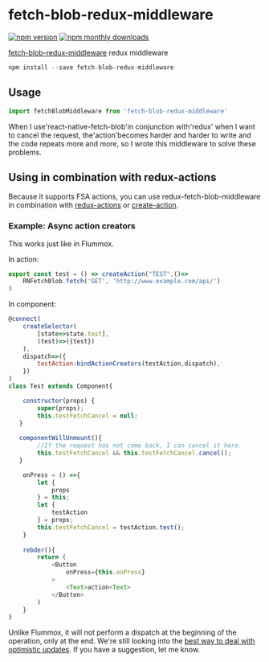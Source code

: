 # fetch-blob-redux-middleware


[![npm version](https://img.shields.io/npm/v/fetch-blob-redux-middleware.svg)](https://www.npmjs.com/package/fetch-blob-redux-middleware)
[![npm monthly downloads](https://img.shields.io/npm/dm/redux-fetch-blob-middleware.svg)](https://www.npmjs.com/package/fetch-blob-redux-middleware)

[fetch-blob-redux-middleware](https://github.com/wkh237/fetch-blob-redux-middleware) redux middleware

```javascript
npm install --save fetch-blob-redux-middleware
```

## Usage

```javascript 
import fetchBlobMiddleware from 'fetch-blob-redux-middleware'
```

When I use'react-native-fetch-blob'in conjunction with'redux' when I want to cancel the request, the'action'becomes harder and harder to write and the code repeats more and more, so I wrote this middleware to solve these problems.

## Using in combination with redux-actions

Because it supports FSA actions, you can use redux-fetch-blob-middleware in combination with [redux-actions](https://github.com/redux-utilities/redux-actions) or [create-action](https://github.com/nkt/create-action).

### Example: Async action creators

This works just like in Flummox.

In action:

```javascript
export const test = () => createAction("TEST",()=> 
	RNFetchBlob.fetch('GET', 'http://www.example.com/api/')
)
```

In component:

```javascript
@connect(
    createSelector(
        [state=>state.test],
        (test)=>({test})
    ),
    dispatch=>({
        testAction:bindActionCreators(testAction,dispatch),
    })
)
class Test extends Component{

	constructor(props) {
   		super(props);
   		this.testFetchCancel = null;
   }
   
   componentWillUnmount(){
		//If the request has not come back, I can cancel it here.
		this.testFetchCancel && this.testFetchCancel.cancel();
   }

	onPress = () =>{
		let {
			props
		} = this;
		let {
			testAction
		} = props;
	 	this.testFetchCancel = testAction.test();
	}
	
	rebder(){
		return (
			<Button 
				onPress={this.onPress}
			>
				<Text>action<Text>
			</Button>
		)
	}
}
```

Unlike Flummox, it will not perform a dispatch at the beginning of the operation, only at the end. We're still looking into the [best way to deal with optimistic updates](https://github.com/redux-utilities/flux-standard-action/issues/7). If you have a suggestion, let me know.



